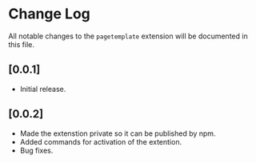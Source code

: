# Change Log

All notable changes to the `pagetemplate` extension will be documented in this file.

## [0.0.1]

- Initial release.

## [0.0.2]

- Made the extenstion private so it can be published by npm.
- Added commands for activation of the extention.
- Bug fixes.
